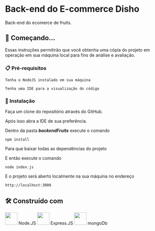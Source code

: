 # Back-end do E-commerce Disho

Back-end do ecomerce de fruits.

## 🚀 Começando...

Essas instruções permitirão que você obtenha uma cópia do projeto em operação em sua máquina local para fins de análise e avaliação.

### 📋 Pré-requisitos

```
Tenha o NodeJS instalado em sua máquina
```

```
Tenha uma IDE para a visualização do código
```

### 🔧 Instalação

Faça um clone do repositório através do GitHub.

Após isso abra a IDE de sua preferência.

Dentro da pasta **_backendFruits_** execute o comando

```
npm install
```

Para que baixar todas as dependências do projeto

E então execute o comando

```
node index.js
```

E o projeto será aberto localmente na sua máquina no endereço

```
http://localhost:3000
```

## 🛠️ Construído com

<img width=40 src="https://user-images.githubusercontent.com/25181517/183568594-85e280a7-0d7e-4d1a-9028-c8c2209e073c.png"> </img> Node.JS
<img width=40 src="https://user-images.githubusercontent.com/25181517/183859966-a3462d8d-1bc7-4880-b353-e2cbed900ed6.png"> </img> Express.JS
<img width=40 src="https://user-images.githubusercontent.com/25181517/182884177-d48a8579-2cd0-447a-b9a6-ffc7cb02560e.png"> </img> mongoDb
